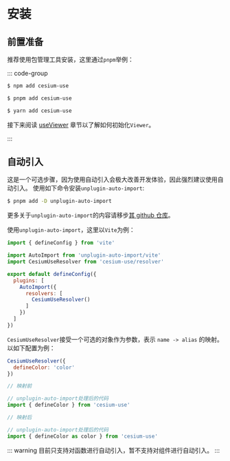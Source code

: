 # 安装

## 前置准备

推荐使用包管理工具安装，这里通过`pnpm`举例：

::: code-group

```sh [npm]
$ npm add cesium-use
```

```sh [pnpm]
$ pnpm add cesium-use
```

```sh [yarn]
$ yarn add cesium-use
```

接下来阅读 [useViewer](composables/useViewer.md) 章节以了解如何初始化`Viewer`。

:::

## 自动引入

这是一个可选步骤，因为使用自动引入会极大改善开发体验，因此强烈建议使用自动引入。
使用如下命令安装`unplugin-auto-import`:

```sh
$ pnpm add -D unplugin-auto-import
```

更多关于`unplugin-auto-import`的内容请移步[其 github 仓库](https://github.com/unplugin/unplugin-auto-import)。

使用`unplugin-auto-import`，这里以`Vite`为例：

```js
import { defineConfig } from 'vite'

import AutoImport from 'unplugin-auto-import/vite'
import CesiumUseResolver from 'cesium-use/resolver'

export default defineConfig({
  plugins: [
    AutoImport({
      resolvers: [
        CesiumUseResolver()
      ]
    })
  ]
})
```

`CesiumUseResolver`接受一个可选的对象作为参数，表示 `name -> alias` 的映射。
以如下配置为例：

```js
CesiumUseResolver({
  defineColor: 'color'
})
```

```js
// 映射前

// unplugin-auto-import处理后的代码
import { defineColor } from 'cesium-use'
```

```js
// 映射后

// unplugin-auto-import处理后的代码
import { defineColor as color } from 'cesium-use'
```

::: warning
目前只支持对函数进行自动引入，暂不支持对组件进行自动引入。
:::
